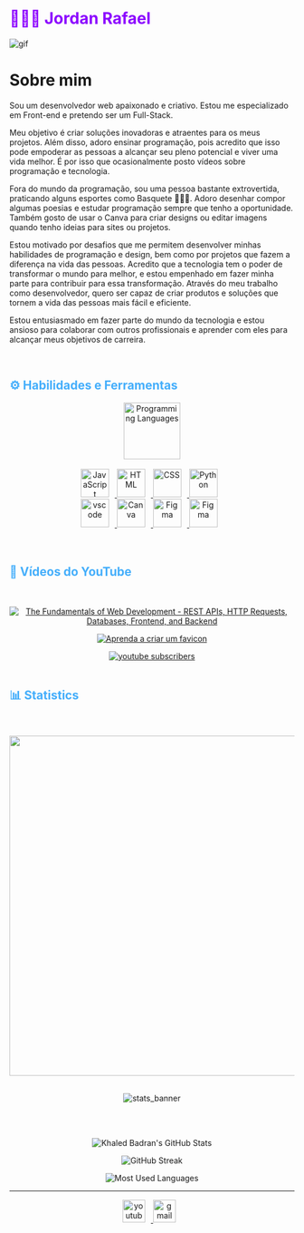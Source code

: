 <h1 style="color: #8c00ff;"> 👨🏿‍💻 Jordan Rafael</h1>

![gif](https://user-images.githubusercontent.com/61181764/234648176-b3881d6a-445b-4ce4-ade7-1cb339ad06a3.gif)

# Sobre mim
<p align:"center" style="text-align: justify; margin: 0 50px; font-size: 17px;" >

Sou um desenvolvedor web apaixonado e criativo. Estou me especializado em Front-end e pretendo ser um Full-Stack.

Meu objetivo é criar soluções inovadoras e atraentes para os meus projetos. Além disso, adoro ensinar programação, pois acredito que isso pode empoderar as pessoas a alcançar seu pleno potencial e viver uma vida melhor. É por isso que ocasionalmente posto vídeos sobre programação e tecnologia.

Fora do mundo da programação, sou uma pessoa bastante extrovertida, praticando alguns esportes como Basquete ⛹🏾‍♂️. Adoro desenhar compor algumas poesias e estudar programação sempre que tenho a oportunidade. Também gosto de usar o Canva para criar designs ou editar imagens quando tenho ideias para sites ou projetos.

Estou motivado por desafios que me permitem desenvolver minhas habilidades de programação e design, bem como por projetos que fazem a diferença na vida das pessoas. Acredito que a tecnologia tem o poder de transformar o mundo para melhor, e estou empenhado em fazer minha parte para contribuir para essa transformação. Através do meu trabalho como desenvolvedor, quero ser capaz de criar produtos e soluções que tornem a vida das pessoas mais fácil e eficiente.

Estou entusiasmado em fazer parte do mundo da tecnologia e estou ansioso para colaborar com outros profissionais e aprender com eles para alcançar meus objetivos de carreira.
<br>
<div align="center">
</div>
</p>    
<br>
<!-- Languages and Tools -->

<h2 style="color: #44AEFB">⚙️ Habilidades e Ferramentas</h2>
<div align="center" style="display:block;">
    <img width="100px" alt="Programming Languages" src="https://user-images.githubusercontent.com/78341798/194531121-47b0119a-ce00-439d-b586-125f86acb098.png"/> 
</div>
<br>   
<!-- Icons Resources -->
<!-- https://devicon.dev/ -->
<!-- https://cdn.jsdelivr.net/npm/simple-icons@v3/icons/ -->
<div align="center">
  <a href="https://developer.mozilla.org/en-US/docs/Web/JavaScript" target="_blank" rel="noreferrer">
      <img  alt="JavaScript" height="50px" style="padding-right:10px;" src="https://cdn.jsdelivr.net/gh/devicons/devicon/icons/javascript/javascript-plain.svg"/>
  </a>
  <a href="https://developer.mozilla.org/en-US/docs/Web/HTML" target="_blank" rel="noreferrer">
      <img  alt="HTML" height="50px" style="padding-right:10px;" src="https://cdn.jsdelivr.net/gh/devicons/devicon/icons/html5/html5-original.svg"/>
  </a>
  <a href="https://developer.mozilla.org/en-US/docs/Web/CSS" target="_blank" rel="noreferrer">
      <img  alt="CSS" height="50px" style="padding-right:10px;" src="https://cdn.jsdelivr.net/gh/devicons/devicon/icons/css3/css3-original.svg"/>
  </a>
  <a href="https://www.python.org/" target="_blank" rel="noreferrer">
      <img  alt="Python" height="50px" style="padding-right:10px;" src="https://cdn.jsdelivr.net/gh/devicons/devicon/icons/python/python-original.svg"/>
  </a>
<br>
  <a href="https://code.visualstudio.com/" target="_blank" rel="noreferrer">
      <img  alt="vscode" height="50px" style="padding-right:10px;"src="https://cdn.jsdelivr.net/gh/devicons/devicon/icons/vscode/vscode-original.svg"/>
  </a>
  <a href="https://www.canva.com/" target="_blank" rel="noreferrer">
      <img  alt="Canva" height="50px" style="padding-right:10px;" src="https://cdn.jsdelivr.net/gh/devicons/devicon/icons/canva/canva-original.svg"/> 
  </a>
   <a href="https://www.figma.com/" target="_blank" rel="noreferrer">
      <img  alt="Figma" height="50px" style="padding-right:10px;" src="https://cdn.jsdelivr.net/gh/devicons/devicon/icons/figma/figma-original.svg"/> 
  </a>
     <a href="https://www.figma.com/" target="_blank" rel="noreferrer">
      <img  alt="Figma" height="50px" style="padding-right:10px;" src="https://user-images.githubusercontent.com/61181764/235502393-399dfc4a-3530-4a29-86a0-ef04406a51d4.svg"/> 
  </a>
</div>
<br>
<br>

<!-- Latest YouTube Videos -->

<h2 style="color: #44AEFB">🎦 Vídeos do YouTube</h2>
<br />

<!-- Resource/Reference: https://github.com/DenverCoder1/github-readme-youtube-cards -->
<div class="youtube videos cards" align="center">

<!-- BEGIN YOUTUBE-CARDS -->
[![The Fundamentals of Web Development - REST APIs, HTTP Requests, Databases, Frontend, and Backend](https://ytcards.demolab.com/?id=eob57VtyspQ&title=como+subir+meus+projetos+no+Github&lang=pt&timestamp=1679757592&background_color=%2307102B&title_color=%23ffffff&stats_color=%23dedede&width=250 "Como subir meus projetos para o GitHub
")](https://www.youtube.com/watch?v=eob57VtyspQ&t=5s)
    
[![Aprenda a criar um favicon](https://ytcards.demolab.com/?id=zdYLS65-P6E&title=Aprenda+a+criar+um+favicon&lang=pt&timestamp=1679757592&background_color=%2307102B&title_color=%23ffffff&stats_color=%23dedede&width=250)](https://www.youtube.com/watch?v=zdYLS65-P6E)

    
    


<!-- END YOUTUBE-CARDS -->
</div>

<!-- Begin Youtube Buttons -->
<!-- Resource/Reference:  https://github.com/DenverCoder1/custom-icon-badges -->
<div class="youtube buttons" align="center">
    <a href="https://bit.ly/3L1TPbd"  target="_blank">
        <img alt="youtube subscribers" src="https://img.shields.io/badge/YouTube-FF0000?style=for-the-badge&logo=youtube&logoColor=white"/>
    </a> 
</div>
<br>
<!-- End Youtube Buttons -->

<!-- Statistics -->

<h2 style="color: #44AEFB">📊 Statistics</h2>

<div class="stats" align="center">
    
<br>
<br>
<img src="https://wakatime.com/share/@DevJordan/13d54c82-57d9-4fab-bdeb-0229688388c7.svg" height="600px" align="center">
    
<br>
<br>
    
![stats_banner](https://user-images.githubusercontent.com/78341798/194534778-d662496c-ae00-4e8d-ae9b-b90912054e7f.gif)
    
<br>
<!-- Begin Stats Cards -->
<!-- Resources:  -->
<!-- Github & Languages Stats: https://github.com/anuraghazra/github-readme-stats --> 
<!-- Streak Stats: https://github.com/denvercoder1/github-readme-streak-stats -->
<!-- Change the value after ?username= to your GitHub username. -->
<br>
<div class="stats" align="center">

![Khaled Badran's GitHub Stats](https://github-readme-stats.vercel.app/api?username=jordanrafaell&hide=stars&count_private=true&show_icons=true&theme=algolia&outrun=20)

![GitHub Streak](https://streak-stats.demolab.com?user=jordanrafaell&count_private=true&theme=algolia&shades-of-purple=20)

<!-- ![Most Used Languages](https://github-readme-stats.vercel.app/api/top-langs/?jordanrafael=KhaledBadranDev&show_icons=true&theme=algolia&border_radius=20) -->
    
<!-- compact programming languages layout -->
![Most Used Languages](https://github-readme-stats.vercel.app/api/top-langs/?username=jordanrafaell&layout=compact&show_icons=true&theme=algolia&border_radius=20)
</div>
<!--  End Stats Cards -->

---
<!-- Begin Footer -->
<!-- Icons Resources -->
<!-- https://devicon.dev/ -->
<div class="footer" align="center" style="margin:15px;">
    <a href="https://bit.ly/3L1TPbd" target="_blank">
        <img  style="margin:0 10px 10px 0;" src="https://user-images.githubusercontent.com/78341798/194531650-698ef1b1-9cbd-4b4f-96ef-5a2ec4b5d7e6.svg" alt="youtube" width="40px"/>
    </a>
    <a href="mailto:contatodevjordan@gmail.com" target="_blank">
        <img style="margin:0 10px 10px 0;" src="https://user-images.githubusercontent.com/78341798/194531383-ddb2b774-5bb9-491c-b601-4a4a7d9792fb.svg" alt="gmail" width="40px"/>
    </a>
</div>
<!-- End Footer -->

<!-- 
🔗 Links 🔗
- My Github Portfolio Page:
https://github.com/ProgrammingGym
- My Github README Code:
https://raw.githubusercontent.com/Pro...
- Youtube Cards:
https://github.com/DenverCoder1/githu...
- Youtube Buttons / Badges :
https://github.com/DenverCoder1/custo...
- Github & Languages Stats Cards:
https://github.com/anuraghazra/github...
- Streak Stats Card:
https://github.com/denvercoder1/githu...
- README Web App Generator 1:
https://rahuldkjain.github.io/gh-prof...
- README Web App Generator 2:
https://arturssmirnovs.github.io/gith...
- SVG Icons Resource1:
https://devicon.dev/
- SVG Icons Resource2:
https://cdn.jsdelivr.net/npm/simple-i...
- SVG Icons Resource3:
https://www.svgrepo.com/
-->
